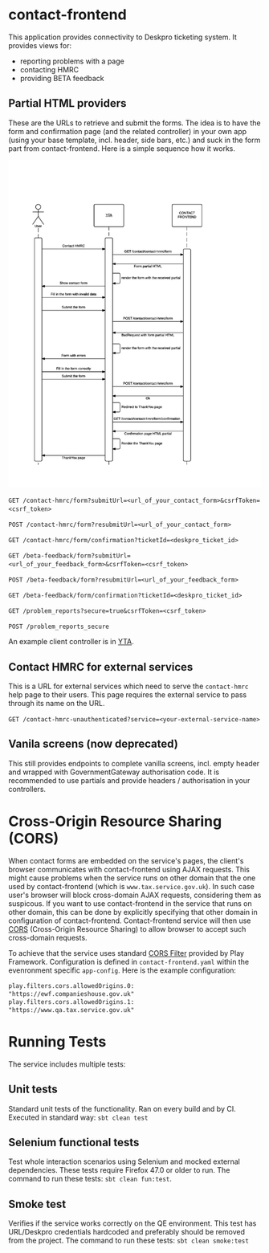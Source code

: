 contact-frontend
================

This application provides connectivity to Deskpro ticketing system. It provides views for:
 - reporting problems with a page
 - contacting HMRC
 - providing BETA feedback

## Partial HTML providers

These are the URLs to retrieve and submit the forms. The idea is to have the form and confirmation page (and the related controller) in your own app (using your base template, incl. header, side bars, etc.) and suck in the form part from contact-frontend. Here is a simple sequence how it works.

![alt tag](docs/partials.png)

`GET /contact-hmrc/form?submitUrl=<url_of_your_contact_form>&csrfToken=<csrf_token>`

`POST /contact-hmrc/form?resubmitUrl=<url_of_your_contact_form>`

`GET /contact-hmrc/form/confirmation?ticketId=<deskpro_ticket_id>`

`GET /beta-feedback/form?submitUrl=<url_of_your_feedback_form>&csrfToken=<csrf_token>`

`POST /beta-feedback/form?resubmitUrl=<url_of_your_feedback_form>`

`GET /beta-feedback/form/confirmation?ticketId=<deskpro_ticket_id>`

`GET /problem_reports?secure=true&csrfToken=<csrf_token>`

`POST /problem_reports_secure`

An example client controller is in [YTA](https://github.tools.tax.service.gov.uk/HMRC/business-tax-account/blob/master/app/controllers/HelpAndContactController.scala).

## Contact HMRC for external services

This is a URL for external services which need to serve the `contact-hmrc` help page to their users. This page requires the external service to pass through its name on the URL.

`GET /contact-hmrc-unauthenticated?service=<your-external-service-name>`

## Vanila screens (now deprecated)

This still provides endpoints to complete vanilla screens, incl. empty header and wrapped with GovernmentGateway authorisation code. It is recommended to use partials and provide headers / authorisation in your controllers.

# Cross-Origin Resource Sharing (CORS)

When contact forms are embedded on the service's pages, the client's browser communicates with contact-frontend using AJAX requests.
This might cause problems when the service runs on other domain that the one used by contact-frontend (which is `www.tax.service.gov.uk`). In such case user's browser will block cross-domain AJAX requests, considering them as suspicous.
If you want to use contact-frontend in the service that runs on other domain, this can be done by explicitly specifying that other domain in configuration of contact-frontend. Contact-frontend service will then use [CORS](https://developer.mozilla.org/en-US/docs/Web/HTTP/CORS) (Cross-Origin Resource Sharing) to allow browser to accept such cross-domain requests.

To achieve that the service uses standard  [CORS Filter](https://www.playframework.com/documentation/2.5.x/CorsFilter) provided by Play Framework.
Configuration is defined in `contact-frontend.yaml` within the evenronment specific `app-config`. Here is the example configuration:
```
play.filters.cors.allowedOrigins.0: "https://ewf.companieshouse.gov.uk"
play.filters.cors.allowedOrigins.1: "https://www.qa.tax.service.gov.uk"
```

# Running Tests

The service includes multiple tests:

## Unit tests
Standard unit tests of the functionality. Ran on every build and by CI.
Executed in standard way: `sbt clean test`

## Selenium functional tests
Test whole interaction scenarios using Selenium and mocked external
dependencies.
These tests require Firefox 47.0 or older to run.
The command to run these tests: `sbt clean fun:test`.

## Smoke test
Verifies if the service works correctly on the QE environment.
This test has URL/Deskpro credentials hardcoded and preferably should
be removed from the project.
The command to run these tests: `sbt clean smoke:test`

